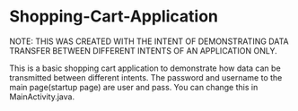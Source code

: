 # Shopping-Cart-Application
NOTE: THIS WAS CREATED WITH THE INTENT OF DEMONSTRATING DATA TRANSFER BETWEEN DIFFERENT INTENTS OF AN APPLICATION ONLY.

This is a basic shopping cart application to demonstrate how data can be transmitted between different intents. 
The password and username to the main page(startup page) are user and pass. You can change this in MainActivity.java. 
